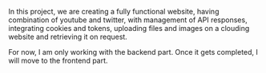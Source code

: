 In this project, we are creating a fully functional website, having combination of youtube and twitter, with management of API responses, integrating cookies and tokens, uploading files and images on a clouding website and retrieving it on request.

For now, I am only working with the backend part. Once it gets completed, I will move to the frontend part.